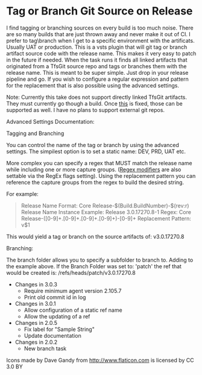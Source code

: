 # Tag or Branch Git Source on Release

I find tagging or branching sources on every build is too much noise. There are so many builds that are just thrown away and never make it out of CI. I prefer to tag\branch when I get to a specific environment with the artificats. Usually UAT or production. This is a vsts plugin that will git tag or branch artifact source code with the release name. This makes it very easy to patch in the future if needed. When the task runs it finds all linked artifacts that originated from a TfsGit source repo and tags or branches them with the release name. This is meant to be super simple. Just drop in your release pipeline and go. If you wish to configure a regular expression and pattern for the replacement that is also possible using the advanced settings.

Note: Currently this take does not support directly linked TfsGit artifacts. They must currently go though a build. Once [this](https://github.com/Microsoft/vsts-agent/issues/976) is fixed, those can be supported as well. I have no plans to support external git repos.

Advanced Settings Documentation:

Tagging and Branching

You can control the name of the tag or branch by using the advanced settings. The simpilest option is to set a static name: DEV, PRD, UAT etc.

More complex you can specify a regex that MUST match the release name while including one or more capture groups. ([Regex modifiers](https://www.w3schools.com/jsref/jsref_obj_regexp.asp) are also settable via the RegEx flags setting). Using the replacement pattern you can reference the capture groups from the regex to build the desired string. 

For example:

> Release Name Format: Core Release-\$(Build.BuildNumber)-\$(rev:r)
> Release Name Instance Example: Release 3.0.17270.8-1
> Regex: Core Release-([0-9]+.[0-9]+.[0-9]+.[0-9]+)-[0-9]+
> Replacement Pattern: v$1

This would yield a tag or branch on the source artifacts of: v3.0.17270.8

Branching:

The branch folder allows you to specify a subfolder to branch to. Adding to the example above. If the Branch Folder was set to: 'patch' the ref that would be created is: /refs/heads/patch/v3.0.17270.8

  * Changes in 3.0.3
    * Require minimum agent version 2.105.7
    * Print old commit id in log
  * Changes in 3.0.1
    * Allow configuration of a static ref name
    * Allow the updating of a ref
  * Changes in 2.0.5
    * Fix label for "Sample String"
    * Update documentation
  * Changes in 2.0.2
    * New branch task

Icons made by Dave Gandy from http://www.flaticon.com is licensed by CC 3.0 BY